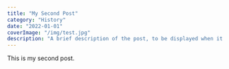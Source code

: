 ```yaml
---
title: "My Second Post"
category: "History"
date: "2022-01-01"
coverImage: "/img/test.jpg"
description: "A brief description of the post, to be displayed when it is previewed. Shouldn't be more than a couple of sentences."
---
```


This is my second post.
